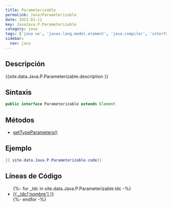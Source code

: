 ```yaml
---
title: Parameterizable
permalink: Java/Parameterizable
date: 2021-01-11
key: JavaJava.P.Parameterizable
category: java
tags: ['java se', 'javax.lang.model.element', 'java.compiler', 'interface java', 'Java 1.7']
sidebar: 
  nav: java
---
```


## Descripción
{{site.data.Java.P.Parameterizable.description }}

## Sintaxis
~~~java
public interface Parameterizable extends Element
~~~

## Métodos
* [getTypeParameters()](/Java/Parameterizable/getTypeParameters)

## Ejemplo
~~~java
{{ site.data.Java.P.Parameterizable.code}}
~~~

## Líneas de Código
<ul>
{%- for _ldc in site.data.Java.P.Parameterizable.ldc -%}
   <li>
       <a href="{{_ldc['url'] }}">{{ _ldc['nombre'] }}</a>
   </li>
{%- endfor -%}
</ul>
